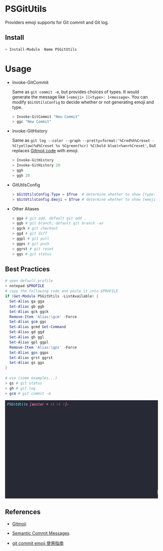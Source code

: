 # PSGitUtils

Providers emoji supports for Git commit and Git log.

## Install

```powershell
> Install-Module -Name PSGitUtils
```

# Usage

- Invoke-GitCommit

  Same as `git commit -m`, but provides choices of types. It would generate the message like `[<emoji> ][<type>: ]<message>`. You can modify `$GitUtilsConfig` to decide whether or not generating emoji and type.

  ```powershell
  > Invoke-GitCommit "New Commit"
  > ggc "New Commit"
  ```

- Invoke-GitHistory

  Same as `git log --color --graph --pretty=format:'%Cred%h%Creset -%C(yellow)%d%Creset %s %Cgreen(%cr) %C(bold blue)<%an>%Creset'`, but replaces [Gitmoji code](https://gitmoji.carloscuesta.me/) with emoji.

  ```powershell
  > Invoke-GitHistory
  > Invoke-GitHistory 20
  > ggh
  > ggh 20
  ```

- GitUtilsConfig

  ```powershell
  > $GitUtilsConfig.Type = $True  # determine whether to show [type: ]
  > $GitUtilsConfig.Emoji = $True # determine whether to show [emoji ] after [type: ]
  ```

- Other Aliases

  ```powershell
  > gga # git add, default git add .
  > ggb # git branch, default git branch -av
  > ggck # git checkout
  > ggd # git diff
  > ggpl # git pull
  > ggps # git push
  > ggrst # git reset
  > ggs # git status
  ```

## Best Practices

```powershell
# open default profile
> notepad $PROFILE
# copy the following code and paste it into $PROFILE
if (Get-Module PSGitUtils -ListAvailable) {
  Set-Alias ga gga
  Set-Alias gb ggb
  Set-Alias gck ggck
  Remove-Item 'Alias:\gcm' -Force
  Set-Alias gcm ggc
  Set-Alias gcmd Get-Command
  Set-Alias gd ggd
  Set-Alias gh ggl
  Set-Alias gpl ggpl
  Remove-Item 'Alias:\gps' -Force
  Set-Alias gps ggps
  Set-Alias grst ggrst
  Set-Alias gs ggs
}

# use (some examples...)
> gs # git status
> gh # git log
> gcm # git commit -m
```

![Example of Invoke-GitCommit](assets/Invoke-GitCommit.gif)

## References

- [Gitmoji](https://gitmoji.carloscuesta.me/)

- [Semantic Commit Messages](https://seesparkbox.com/foundry/semantic_commit_messages)

- [git commit emoji 使用指南](https://github.com/liuchengxu/git-commit-emoji-cn)
